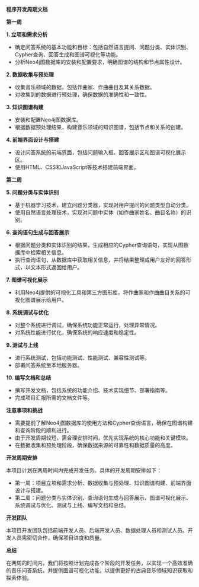 **程序开发周期文档**

**第一周**

**1. 立项和需求分析**

- 确定问答系统的基本功能和目标：包括自然语言提问、问题分类、实体识别、Cypher查询、回答生成和图谱可视化等功能。
- 分析Neo4j图数据库的安装和配置要求，明确图谱的结构和节点属性设计。

**2. 数据收集与预处理**

- 收集音乐领域的数据，包括作曲家、作曲曲目及其关系数据。
- 对收集到的数据进行预处理，确保数据的准确性和一致性。

**3. 知识图谱构建**

- 安装和配置Neo4j图数据库。
- 根据数据预处理结果，构建音乐领域的知识图谱，包括节点和关系的创建。

**4. 前端界面设计与搭建**

- 设计问答系统的前端界面，包括问题输入框、回答展示区和图谱可视化展示区。
- 使用HTML、CSS和JavaScript等技术搭建前端界面。

**第二周**

**5. 问题分类与实体识别**

- 基于机器学习技术，建立问题分类器，实现对用户提问的问题类型自动分类。
- 使用自然语言处理技术，实现对问题中实体（如作曲家姓名、曲目名称）的识别。

**6. 查询语句生成与回答展示**

- 根据问题分类和实体识别的结果，生成相应的Cypher查询语句，实现从图数据库中检索相关信息。
- 执行查询语句，从数据库中获取相关信息，并将结果整理成用户友好的回答形式，以文本形式返回给用户。

**7. 图谱可视化展示**

- 利用Neo4j提供的可视化工具和第三方图形库，将作曲家和作曲曲目关系的可视化图谱展示给用户。

**8. 系统调试与优化**

- 对整个系统进行调试，确保系统功能正常运行，处理异常情况。
- 对系统性能进行优化，确保系统的响应速度和稳定性。

**9. 测试与上线**

- 进行系统测试，包括功能测试、性能测试、兼容性测试等。
- 部署问答系统至本地服务器。

**10. 编写文档和总结**

- 撰写开发文档，包括系统的功能介绍、技术实现细节、部署指南等。
- 完成项目汇报所需的文档文件等。

**注意事项和挑战**

- 需要提前了解Neo4j图数据库的使用方法和Cypher查询语言，确保在图谱构建和查询阶段的顺利进行。
- 由于开发周期较短，需合理安排时间，优先实现系统的核心功能和关键模块。
- 在数据收集和预处理阶段，确保数据来源的可靠性和数据质量的高度。

**开发周期安排**

本项目计划在两周时间内完成开发任务。具体的开发周期安排如下：

- 第一周：项目立项和需求分析、数据收集与预处理、知识图谱构建、前端界面设计与搭建。
- 第二周：问题分类与实体识别、查询语句生成与回答展示、图谱可视化展示、系统调试与优化、测试与上线、编写文档和总结。

**开发团队**

本项目开发团队包括前端开发人员、后端开发人员、数据处理人员和测试人员。开发人员需密切合作，确保项目进度和质量。

**总结**

在两周的时间内，我们将按照计划完成各个阶段的开发任务，以实现一个高效准确的音乐问答系统，并提供图谱可视化功能，以提供更好的古典音乐领域知识获取和探索体验。